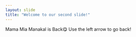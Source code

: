 ```yaml
---
layout: slide
title: "Welcome to our second slide!"
---
```

Mama Mia Manakal is Back😋
Use the left arrow to go back!
